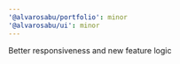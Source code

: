 ```yaml
---
'@alvarosabu/portfolio': minor
'@alvarosabu/ui': minor
---
```


Better responsiveness and new feature logic
